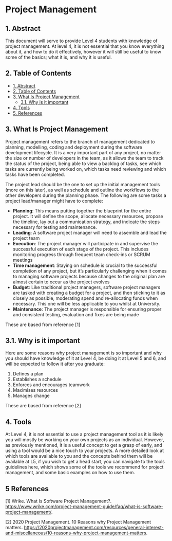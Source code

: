 # Project Management

## 1. Abstract

This document will serve to provide Level 4 students with knowledge of project management. At level 4, it is not essential that you know everything about it, and how to do it effectively, however it will still be useful to know some of the basics; what it is, and why it is useful.


## 2. Table of Contents

- [1. Abstract](#1-abstract)
- [2. Table of Contents](#2-table-of-contents)
- [3. What Is Project Management](#3-what-is-project-management)
  - [3.1. Why is it important](#31-why-is-it-important)
- [4. Tools](#4-tools)
- [5. References](#5-references)

## 3. What Is Project Management

Project management refers to the branch of management dedicated to planning, modelling, coding and deployment during the software development lifecycle.
It is a very important part of any project, no matter the size or number of developers in the team, as it allows the team to track the status of the project, being able to view a backlog of tasks, see which tasks are currently being worked on, which tasks need reviewing and which tasks have been completed. 

The project lead should be the one to set up the initial management tools (more on this later), as well as schedule and outline the workflows to the other developers during the planning phase.
The following are some tasks a project lead/manager might have to complete:

* **Planning**: This means putting together the blueprint for the entire project. It will define the scope, allocate necessary resources, propose the timeline, lay out a communication strategy, and indicate the steps necessary for testing and maintenance.
* **Leading**: A software project manager will need to assemble and lead the project team
* **Execution**: The project manager will participate in and supervise the successful execution of each stage of the project. This includes monitoring progress through frequent team check-ins or SCRUM meetings
* **Time management**: Staying on schedule is crucial to the successful completion of any project, but it’s particularly challenging when it comes to managing software projects because changes to the original plan are almost certain to occur as the project evolves
* **Budget**: Like traditional project managers, software project managers are tasked with creating a budget for a project, and then sticking to it as closely as possible, moderating spend and re-allocating funds when necessary. This one will be less applicable to you whilst at University.
* **Maintenance**: The project manager is responsible for ensuring proper and consistent testing, evaluation and fixes are being made

These are based from reference [1]

## 3.1. Why is it important

Here are some reasons why project management is so important and why you should have knowledge of it at Level 4, be doing it at Level 5 and 6, and will be expected to follow it after you graduate:

1. Defines a plan
2. Establishes a schedule
3. Enforces and encourages teamwork
4. Maximises resources
5. Manages change

These are based from reference [2]

## 4. Tools

At Level 4, it is not essential to use a project management tool as it is likely you will mostly be working on your own projects as an individual. However, as previously mentioned, it is a useful concept to get a grasp of early, and using a tool would be a nice touch to your projects.
A more detailed look at which tools are available to you and the concepts behind them will be available at L5, if you wish to get a head start, you can navigate to the tools guidelines here, which shows some of the tools we recommend for project management, and some basic examples on how to use them.

## 5 References

[1] Wrike. What Is Software Project Management?. <https://www.wrike.com/project-management-guide/faq/what-is-software-project-management/>.

[2] 2020 Project Management. 10 Reasons why Project Management matters. <https://2020projectmanagement.com/resources/general-interest-and-miscellaneous/10-reasons-why-project-management-matters>.

